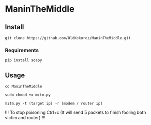 # ManinTheMiddle

## Install

    git clone https://github.com/OldKokoroz/ManinTheMiddle.git

### Requirements

    pip install scapy


## Usage

    cd ManinTheMiddle

    sudo chmod +x mıtm.py

    mıtm.py -t (target ip) -r (modem / router ip) 

   !!! To stop poisoning Ctrl+c (It will send 5 packets to finish fooling both victim and router) !!!
